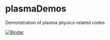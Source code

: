 # plasmaDemos
Demonstration of plasma physics-related codes

[![Binder](https://mybinder.org/badge_logo.svg)](https://mybinder.org/v2/gh/mattobin/plasmaDemos/tree/main/main)
